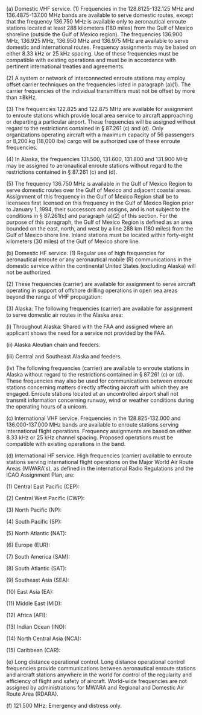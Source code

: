 (a) Domestic VHF service. (1) Frequencies in the 128.8125-132.125 MHz and 136.4875-137.00 MHz bands are available to serve domestic routes, except that the frequency 136.750 MHz is available only to aeronautical enroute stations located at least 288 kilometers (180 miles) from the Gulf of Mexico shoreline (outside the Gulf of Mexico region). The frequencies 136.900 MHz, 136.925 MHz, 136.950 MHz and 136.975 MHz are available to serve domestic and international routes. Frequency assignments may be based on either 8.33 kHz or 25 kHz spacing. Use of these frequencies must be compatible with existing operations and must be in accordance with pertinent international treaties and agreements.

(2) A system or network of interconnected enroute stations may employ offset carrier techniques on the frequencies listed in paragraph (a)(1). The carrier frequencies of the individual transmitters must not be offset by more than ±8kHz.

(3) The frequencies 122.825 and 122.875 MHz are available for assignment to enroute stations which provide local area service to aircraft approaching or departing a particular airport. These frequencies will be assigned without regard to the restrictions contained in § 87.261 (c) and (d). Only organizations operating aircraft with a maximum capacity of 56 passengers or 8,200 kg (18,000 lbs) cargo will be authorized use of these enroute frequencies.

(4) In Alaska, the frequencies 131.500, 131.600, 131.800 and 131.900 MHz may be assigned to aeronautical enroute stations without regard to the restrictions contained in § 87.261 (c) and (d).

(5) The frequency 136.750 MHz is available in the Gulf of Mexico Region to serve domestic routes over the Gulf of Mexico and adjacent coastal areas. Assignment of this frequency in the Gulf of Mexico Region shall be to licensees first licensed on this frequency in the Gulf of Mexico Region prior to January 1, 1994, their successors and assigns, and is not subject to the conditions in § 87.261(c) and paragraph (a)(2) of this section. For the purpose of this paragraph, the Gulf of Mexico Region is defined as an area bounded on the east, north, and west by a line 288 km (180 miles) from the Gulf of Mexico shore line. Inland stations must be located within forty-eight kilometers (30 miles) of the Gulf of Mexico shore line.

(b) Domestic HF service. (1) Regular use of high frequencies for aeronautical enroute or any aeronautical mobile (R) communications in the domestic service within the continental United States (excluding Alaska) will not be authorized.

(2) These frequencies (carrier) are available for assignment to serve aircraft operating in support of offshore drilling operations in open sea areas beyond the range of VHF propagation:

(3) Alaska: The following frequencies (carrier) are available for assignment to serve domestic air routes in the Alaska area:

(i) Throughout Alaska: Shared with the FAA and assigned where an applicant shows the need for a service not provided by the FAA.

(ii) Alaska Aleutian chain and feeders.
                          

(iii) Central and Southeast Alaska and feeders.
                          

(iv) The following frequencies (carrier) are available to enroute stations in Alaska without regard to the restrictions contained in § 87.261 (c) or (d). These frequencies may also be used for communications between enroute stations concerning matters directly affecting aircraft with which they are engaged. Enroute stations located at an uncontrolled airport shall not transmit information concerning runway, wind or weather conditions during the operating hours of a unicom.

(c) International VHF service. Frequencies in the 128.825-132.000 and 136.000-137.000 MHz bands are available to enroute stations serving international flight operations. Frequency assignments are based on either 8.33 kHz or 25 kHz channel spacing. Proposed operations must be compatible with existing operations in the band.

(d) International HF service. High frequencies (carrier) available to enroute stations serving international flight operations on the Major World Air Route Areas (MWARA's), as defined in the international Radio Regulations and the ICAO Assignment Plan, are:

(1) Central East Pacific (CEP):

(2) Central West Pacific (CWP):

(3) North Pacific (NP):

(4) South Pacific (SP):

(5) North Atlantic (NAT):

(6) Europe (EUR):

(7) South America (SAM):

(8) South Atlantic (SAT):

(9) Southeast Asia (SEA):

(10) East Asia (EA):

(11) Middle East (MID):

(12) Africa (AFI):

(13) Indian Ocean (INO):

(14) North Central Asia (NCA):

(15) Caribbean (CAR):

(e) Long distance operational control. Long distance operational control frequencies provide communications between aeronautical enroute stations and aircraft stations anywhere in the world for control of the regularity and efficiency of flight and safety of aircraft. World-wide frequencies are not assigned by administrations for MWARA and Regional and Domestic Air Route Area (RDARA).
                          

(f) 121.500 MHz: Emergency and distress only.

